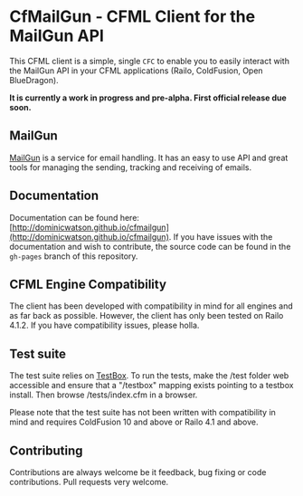 # CfMailGun - CFML Client for the MailGun API

This CFML client is a simple, single `CFC` to enable you to easily interact with the MailGun API in your CFML applications (Railo, ColdFusion, Open BlueDragon).

**It is currently a work in progress and pre-alpha. First official release due soon.**

## MailGun

[MailGun](http://www.mailgun.com) is a service for email handling. It has an easy to use API and great tools for managing the sending, tracking and receiving of emails.

## Documentation

Documentation can be found here: [http://dominicwatson.github.io/cfmailgun](http://dominicwatson.github.io/cfmailgun). If you have issues with the documentation and wish to contribute, the source code can be found in the `gh-pages` branch of this repository.

## CFML Engine Compatibility

The client has been developed with compatibility in mind for all engines and as far back as possible. However, the client has only been tested on Railo 4.1.2. If you have compatibility issues, please holla.

## Test suite

The test suite relies on [TestBox](http://wiki.coldbox.org/wiki/TestBox.cfm). To run the tests, make the /test folder web accessible and ensure that a "/testbox" mapping exists pointing to a testbox install. Then browse /tests/index.cfm in a browser.

Please note that the test suite has not been written with compatibility in mind and requires ColdFusion 10 and above or Railo 4.1 and above.

## Contributing

Contributions are always welcome be it feedback, bug fixing or code contributions. Pull requests very welcome.

